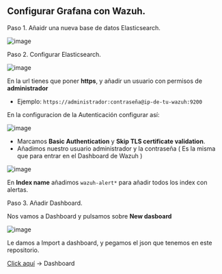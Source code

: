 ## Configurar Grafana con Wazuh.

Paso 1. Añaidr una nueva base de datos Elasticsearch.

![image](https://github.com/Buzziex/FULLSIEMBuzzi/assets/114906778/adc94f5b-a8de-417c-9a28-4468665f8c40)

Paso 2. Configurar Elasticsearch. 

![image](https://github.com/Buzziex/FULLSIEMBuzzi/assets/114906778/45b9507d-2dd7-4c57-a12f-8d6f34a09276)

En la url tienes que poner **https**, y añadir un usuario con permisos de **administrador**
- Ejemplo:
  <code>https://administrador:contraseña@ip-de-tu-wazuh:9200</code>


En la configuracion de la Autenticación configurar así:

![image](https://github.com/Buzziex/FULLSIEMBuzzi/assets/114906778/0b8bd526-6dac-4743-99ab-ce1058215fc1)

- Marcamos **Basic Authentication** y **Skip TLS certificate validation**. 
- Añadimos nuestro usuario administrador y la contraseña ( Es la misma que para entrar en el Dashboard de Wazuh )


![image](https://github.com/Buzziex/FULLSIEMBuzzi/assets/114906778/46200ceb-d16f-4bd2-bced-aeb0fde9c0d5)

En **Index name** añadimos <code>wazuh-alert*</code> para añadir todos los index con alertas. 

Paso 3. Añadir Dashboard. 

Nos vamos a Dashboard y pulsamos sobre **New dasboard**

![image](https://github.com/Buzziex/FULLSIEMBuzzi/assets/114906778/e7065f6f-b83d-4e08-bc83-511e1cbd478e)

Le damos a Import a dashboard, y pegamos el json que tenemos en este repositorio. 

[Click aquí](Guia/Dashboard.json) -> Dashboard
